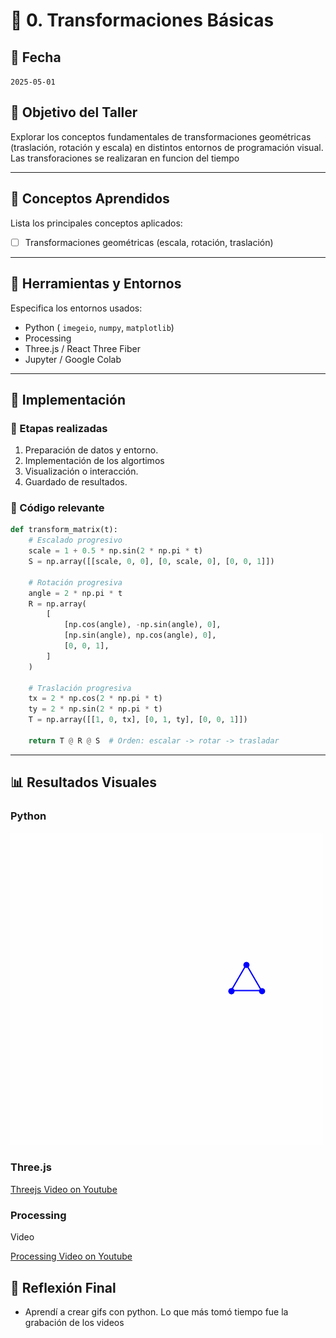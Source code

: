 # 🧪 0. Transformaciones Básicas

## 📅 Fecha
`2025-05-01` 


## 🎯 Objetivo del Taller

Explorar los conceptos fundamentales de transformaciones geométricas (traslación, rotación y escala) en distintos entornos de programación visual. Las transforaciones se realizaran en funcion del tiempo

---

## 🧠 Conceptos Aprendidos

Lista los principales conceptos aplicados:

- [ ] Transformaciones geométricas (escala, rotación, traslación)

---

## 🔧 Herramientas y Entornos

Especifica los entornos usados:

- Python ( `imegeio`, `numpy`, `matplotlib`)
- Processing
- Three.js / React Three Fiber
- Jupyter / Google Colab

---

## 🧪 Implementación

### 🔹 Etapas realizadas
1. Preparación de datos y entorno.
2. Implementación de los algortimos
3. Visualización o interacción.
4. Guardado de resultados.

### 🔹 Código relevante


```python
def transform_matrix(t):
    # Escalado progresivo
    scale = 1 + 0.5 * np.sin(2 * np.pi * t)
    S = np.array([[scale, 0, 0], [0, scale, 0], [0, 0, 1]])

    # Rotación progresiva
    angle = 2 * np.pi * t
    R = np.array(
        [
            [np.cos(angle), -np.sin(angle), 0],
            [np.sin(angle), np.cos(angle), 0],
            [0, 0, 1],
        ]
    )

    # Traslación progresiva
    tx = 2 * np.cos(2 * np.pi * t)
    ty = 2 * np.sin(2 * np.pi * t)
    T = np.array([[1, 0, tx], [0, 1, ty], [0, 0, 1]])

    return T @ R @ S  # Orden: escalar -> rotar -> trasladar
```

---

## 📊 Resultados Visuales

### Python
![transformacion_basica_python](resultados/transformacion_basica_python.gif)

### Three.js

[Threejs Video on Youtube](https://youtu.be/_nA6J6jevOM)

### Processing

Video

[Processing Video on Youtube](https://youtube.com/shorts/eOnTHlyO4a4)


## 💬 Reflexión Final


- Aprendí a crear gifs con python. Lo que más tomó tiempo fue la grabación de los videos
